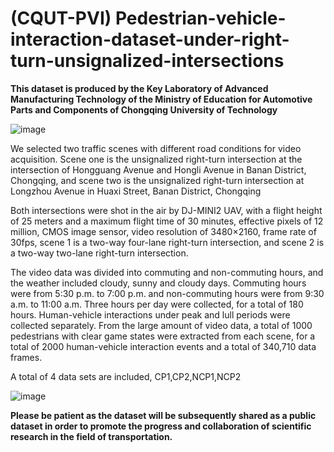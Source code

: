 #  (CQUT-PVI) Pedestrian-vehicle-interaction-dataset-under-right-turn-unsignalized-intersections
**This dataset is produced by the Key Laboratory of Advanced Manufacturing Technology of the Ministry of Education for Automotive Parts and Components of Chongqing University of Technology**

![image](https://github.com/Yinan-x-Zhang/CQUT-PVI-Pedestrian-Vehicle-interaction-dataset-under-right-turn-unsignalized-intersections/blob/main/cqut.png)

We selected two traffic scenes with different road conditions for video acquisition. Scene one is the unsignalized right-turn intersection at the intersection of Hongguang Avenue and Hongli Avenue in Banan District, Chongqing, and scene two is the unsignalized right-turn intersection at Longzhou Avenue in Huaxi Street, Banan District, Chongqing


Both intersections were shot in the air by DJ-MINI2 UAV, with a flight height of 25 meters and a maximum flight time of 30 minutes, effective pixels of 12 million, CMOS image sensor, video resolution of 3480×2160, frame rate of 30fps, scene 1 is a two-way four-lane right-turn intersection, and scene 2 is a two-way two-lane right-turn intersection.

The video data was divided into commuting and non-commuting hours, and the weather included cloudy, sunny and cloudy days. Commuting hours were from 5:30 p.m. to 7:00 p.m. and non-commuting hours were from 9:30 a.m. to 11:00 a.m. Three hours per day were collected, for a total of 180 hours. Human-vehicle interactions under peak and lull periods were collected separately. From the large amount of video data, a total of 1000 pedestrians with clear game states were extracted from each scene, for a total of 2000 human-vehicle interaction events and a total of 340,710 data frames.

A total of 4 data sets are included, CP1,CP2,NCP1,NCP2

![image](https://github.com/Yinan-x-Zhang/CQUT-PVI-Pedestrian-Vehicle-interaction-dataset-under-right-turn-unsignalized-intersections/blob/main/Interaction%20diagram.png)

**Please be patient as the dataset will be subsequently shared as a public dataset in order to promote the progress and collaboration of scientific research in the field of transportation.**




